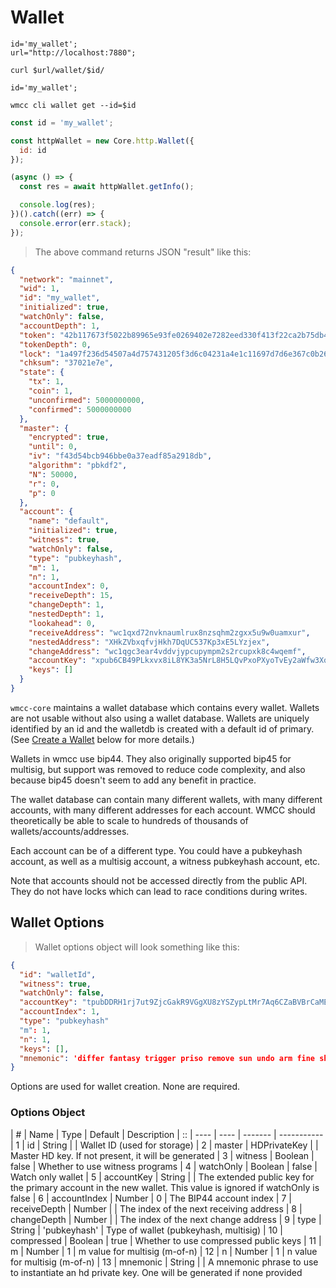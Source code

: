 # Wallet

```shell--cURL
id='my_wallet';
url="http://localhost:7880";

curl $url/wallet/$id/
```

```shell--CLI
id='my_wallet';

wmcc cli wallet get --id=$id
```

```javascript
const id = 'my_wallet';

const httpWallet = new Core.http.Wallet({
  id: id
});

(async () => {
  const res = await httpWallet.getInfo();

  console.log(res);
})().catch((err) => {
  console.error(err.stack);
});
```

> The above command returns JSON "result" like this:

```json
{
  "network": "mainnet",
  "wid": 1,
  "id": "my_wallet",
  "initialized": true,
  "watchOnly": false,
  "accountDepth": 1,
  "token": "42b117673f5022b89965e93fe0269402e7282eed330f413f22ca2b75db4b7d7d",
  "tokenDepth": 0,
  "lock": "1a497f236d54507a4d757431205f3d6c04231a4e1c11697d7d6e367c0b261d1969",
  "chksum": "37021e7e",
  "state": {
    "tx": 1,
    "coin": 1,
    "unconfirmed": 5000000000,
    "confirmed": 5000000000
  },
  "master": {
    "encrypted": true,
    "until": 0,
    "iv": "f43d54bcb946bbe0a37eadf85a2918db",
    "algorithm": "pbkdf2",
    "N": 50000,
    "r": 0,
    "p": 0
  },
  "account": {
    "name": "default",
    "initialized": true,
    "witness": true,
    "watchOnly": false,
    "type": "pubkeyhash",
    "m": 1,
    "n": 1,
    "accountIndex": 0,
    "receiveDepth": 15,
    "changeDepth": 1,
    "nestedDepth": 1,
    "lookahead": 0,
    "receiveAddress": "wc1qxd72nvknaumlrux8nzsqhm2zgxx5u9w0uamxur",
    "nestedAddress": "XHkZVbxqfvjHkh7DqUC537Kp3xE5LYzjex",
    "changeAddress": "wc1qgc3ear4vddvjypcupympm2s2rcupxk8c4wqemf",
    "accountKey": "xpub6CB49PLkxvx8iL8YK3a5NrL8H5LQvPxoPXyoTvEy2aWfw3XquUgcDjhXs4mXrxZNgMevdaY3xMkPXDd2fgX3Nw6uyGXxamyFdazJ565xJ76",
    "keys": []
  }
}
```

`wmcc-core` maintains a wallet database which contains every wallet. Wallets are not usable without also using a wallet database. Wallets are uniquely identified by an id and the walletdb is created with a default id of primary. (See [Create a Wallet](#create-a-wallet) below for more details.)

Wallets in wmcc use bip44. They also originally supported bip45 for multisig, but support was removed to reduce code complexity, and also because bip45 doesn't seem to add any benefit in practice.

The wallet database can contain many different wallets, with many different accounts, with many different addresses for each account. WMCC should theoretically be able to scale to hundreds of thousands of wallets/accounts/addresses.

Each account can be of a different type. You could have a pubkeyhash account, as well as a multisig account, a witness pubkeyhash account, etc.

Note that accounts should not be accessed directly from the public API. They do not have locks which can lead to race conditions during writes.

## Wallet Options

> Wallet options object will look something like this:

```json
{
  "id": "walletId",
  "witness": true,
  "watchOnly": false,
  "accountKey": "tpubDDRH1rj7ut9ZjcGakR9VGgXU8zYSZypLtMr7Aq6CZaBVBrCaMEHPzye6ZZbUpS8YmroLfVp2pPmCdaKtRdCuTCK2HXzwqWX3bMRj3viPMZo",
  "accountIndex": 1,
  "type": "pubkeyhash"
  "m": 1,
  "n": 1,
  "keys": [],
  "mnemonic": 'differ fantasy trigger priso remove sun undo arm fine sheriff sight mountainn'
}
```

Options are used for wallet creation. None are required.

### Options Object

| \# | Name | Type | Default | Description
| :: | ---- | ---- | ------- | -----------
| 1 | id | String |  | Wallet ID (used for storage)
| 2 | master | HDPrivateKey |  | Master HD key. If not present, it will be generated
| 3 | witness | Boolean | false | Whether to use witness programs
| 4 | watchOnly | Boolean | false | Watch only wallet
| 5 | accountKey | String |  | The extended public key for the primary account in the new wallet. This value is ignored if watchOnly is false
| 6 | accountIndex | Number | 0 | The BIP44 account index
| 7 | receiveDepth | Number |  | The index of the next receiving address
| 8 | changeDepth | Number |  | The index of the next change address
| 9 | type | String | 'pubkeyhash' | Type of wallet (pubkeyhash, multisig)
| 10 | compressed | Boolean | true | Whether to use compressed public keys
| 11 | m | Number | 1 | m value for multisig (m-of-n)
| 12 | n | Number | 1 | n value for multisig (m-of-n)
| 13 | mnemonic | String |  | A mnemonic phrase to use to instantiate an hd private key. One will be generated if none provided